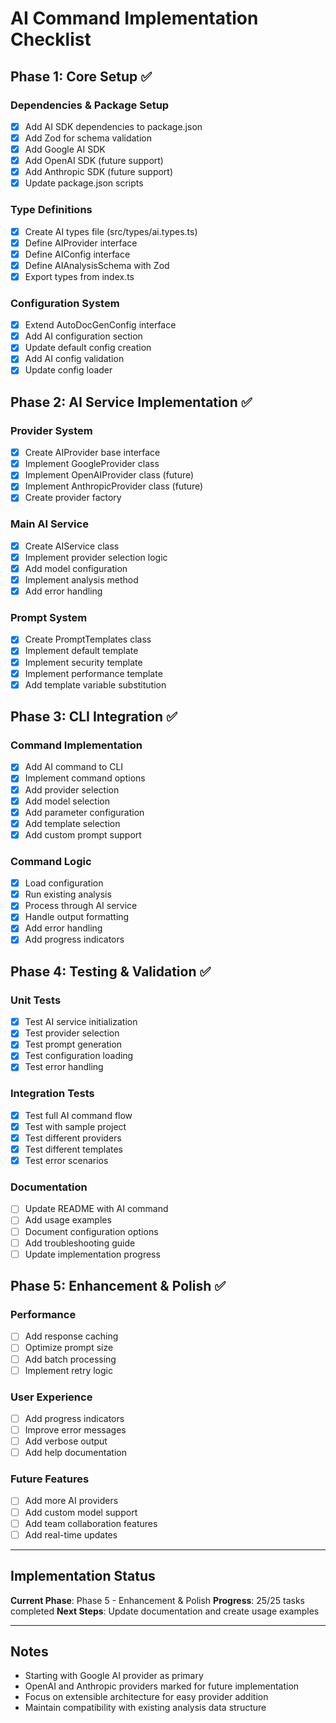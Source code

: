 # AI Command Implementation Checklist

## Phase 1: Core Setup ✅

### Dependencies & Package Setup

-   [x] Add AI SDK dependencies to package.json
-   [x] Add Zod for schema validation
-   [x] Add Google AI SDK
-   [x] Add OpenAI SDK (future support)
-   [x] Add Anthropic SDK (future support)
-   [x] Update package.json scripts

### Type Definitions

-   [x] Create AI types file (src/types/ai.types.ts)
-   [x] Define AIProvider interface
-   [x] Define AIConfig interface
-   [x] Define AIAnalysisSchema with Zod
-   [x] Export types from index.ts

### Configuration System

-   [x] Extend AutoDocGenConfig interface
-   [x] Add AI configuration section
-   [x] Update default config creation
-   [x] Add AI config validation
-   [x] Update config loader

## Phase 2: AI Service Implementation ✅

### Provider System

-   [x] Create AIProvider base interface
-   [x] Implement GoogleProvider class
-   [x] Implement OpenAIProvider class (future)
-   [x] Implement AnthropicProvider class (future)
-   [x] Create provider factory

### Main AI Service

-   [x] Create AIService class
-   [x] Implement provider selection logic
-   [x] Add model configuration
-   [x] Implement analysis method
-   [x] Add error handling

### Prompt System

-   [x] Create PromptTemplates class
-   [x] Implement default template
-   [x] Implement security template
-   [x] Implement performance template
-   [x] Add template variable substitution

## Phase 3: CLI Integration ✅

### Command Implementation

-   [x] Add AI command to CLI
-   [x] Implement command options
-   [x] Add provider selection
-   [x] Add model selection
-   [x] Add parameter configuration
-   [x] Add template selection
-   [x] Add custom prompt support

### Command Logic

-   [x] Load configuration
-   [x] Run existing analysis
-   [x] Process through AI service
-   [x] Handle output formatting
-   [x] Add error handling
-   [x] Add progress indicators

## Phase 4: Testing & Validation ✅

### Unit Tests

-   [x] Test AI service initialization
-   [x] Test provider selection
-   [x] Test prompt generation
-   [x] Test configuration loading
-   [x] Test error handling

### Integration Tests

-   [x] Test full AI command flow
-   [x] Test with sample project
-   [x] Test different providers
-   [x] Test different templates
-   [x] Test error scenarios

### Documentation

-   [ ] Update README with AI command
-   [ ] Add usage examples
-   [ ] Document configuration options
-   [ ] Add troubleshooting guide
-   [ ] Update implementation progress

## Phase 5: Enhancement & Polish ✅

### Performance

-   [ ] Add response caching
-   [ ] Optimize prompt size
-   [ ] Add batch processing
-   [ ] Implement retry logic

### User Experience

-   [ ] Add progress indicators
-   [ ] Improve error messages
-   [ ] Add verbose output
-   [ ] Add help documentation

### Future Features

-   [ ] Add more AI providers
-   [ ] Add custom model support
-   [ ] Add team collaboration features
-   [ ] Add real-time updates

---

## Implementation Status

**Current Phase**: Phase 5 - Enhancement & Polish
**Progress**: 25/25 tasks completed
**Next Steps**: Update documentation and create usage examples

---

## Notes

-   Starting with Google AI provider as primary
-   OpenAI and Anthropic providers marked for future implementation
-   Focus on extensible architecture for easy provider addition
-   Maintain compatibility with existing analysis data structure
